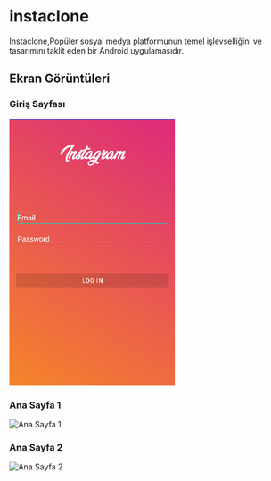 # instaclone


Instaclone,Popüler sosyal medya platformunun temel işlevselliğini ve tasarımını taklit eden bir Android uygulamasıdır.


## Ekran Görüntüleri


### Giriş Sayfası

![Giriş Sayfası](screenshots/loginpage.png)

### Ana Sayfa 1

![Ana Sayfa 1](screenshots/mainpage_1.png)

### Ana Sayfa 2

![Ana Sayfa 2](screenshots/mainpage_2.png)


